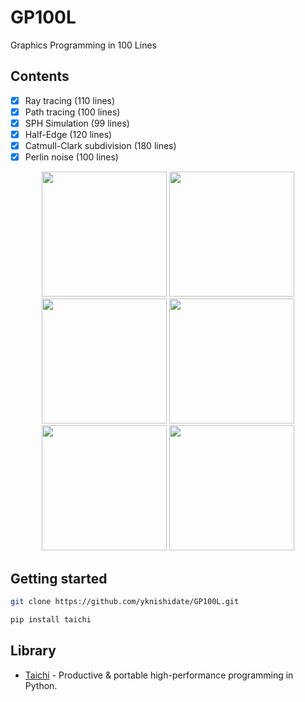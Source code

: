 # GP100L

Graphics Programming in 100 Lines

## Contents

- [x] Ray tracing (110 lines)
- [x] Path tracing (100 lines)
- [x] SPH Simulation (99 lines)
- [x] Half-Edge (120 lines)
- [x] Catmull-Clark subdivision (180 lines)
- [x] Perlin noise (100 lines)

<p align="center">
<img width="200" alt="" src="https://user-images.githubusercontent.com/30839669/203312261-2193e8f3-ee80-4920-9194-c2170aae6287.png">
<img width="200" alt="" src="https://user-images.githubusercontent.com/30839669/203361572-34a70c34-01fa-46ac-b25c-79eeb51009fe.png">
<img width="200" alt="" src="https://user-images.githubusercontent.com/30839669/202879237-c0aec041-3445-4212-ab60-31e677231bde.png">
<img width="200" alt="" src="https://user-images.githubusercontent.com/30839669/203185003-142ad024-5718-4525-8cb1-49121b15bc3f.png">
<img width="200" alt="" src="https://user-images.githubusercontent.com/30839669/203241365-01697652-aea0-4725-b70b-bf4609c92e87.png">
<img width="200" alt="" src="https://user-images.githubusercontent.com/30839669/203480685-d754465a-d8f4-4416-b7c7-dde8e691d44b.png">
</p>

## Getting started

```sh
git clone https://github.com/yknishidate/GP100L.git

pip install taichi
```

## Library

- [Taichi](https://github.com/taichi-dev/taichi) - Productive & portable high-performance programming in Python.
